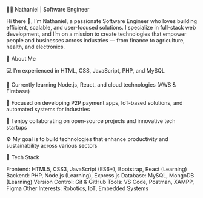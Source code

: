 🧑‍💻 Nathaniel | Software Engineer

Hi there 👋, I’m Nathaniel, a passionate Software Engineer who loves building efficient, scalable, and user-focused solutions. I specialize in full-stack web development, and I’m on a mission to create technologies that empower people and businesses across industries — from finance to agriculture, health, and electronics.

🚀 About Me

💻 I’m experienced in HTML, CSS, JavaScript, PHP, and MySQL

🌱 Currently learning Node.js, React, and cloud technologies (AWS & Firebase)

🧠 Focused on developing P2P payment apps, IoT-based solutions, and automated systems for industries

🤝 I enjoy collaborating on open-source projects and innovative tech startups

⚙️ My goal is to build technologies that enhance productivity and sustainability across various sectors

🧩 Tech Stack

Frontend: HTML5, CSS3, JavaScript (ES6+), Bootstrap, React (Learning)
Backend: PHP, Node.js (Learning), Express.js
Database: MySQL, MongoDB (Learning)
Version Control: Git & GitHub
Tools: VS Code, Postman, XAMPP, Figma
Other Interests: Robotics, IoT, Embedded Systems
